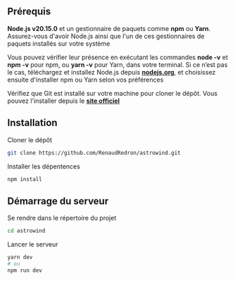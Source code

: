 ## Prérequis

**Node.js v20.15.0** et un gestionnaire de paquets comme **npm** ou **Yarn**. Assurez-vous d'avoir Node.js ainsi que l'un de ces gestionnaires de paquets installés sur votre système 

Vous pouvez vérifier leur présence en exécutant les commandes **node -v** et **npm -v** pour npm, ou **yarn -v** pour Yarn, dans votre terminal. Si ce n’est pas le cas, téléchargez et installez Node.js depuis **[nodejs.org](https://nodejs.org/en)**, et choisissez ensuite d'installer npm ou Yarn selon vos préférences

Vérifiez que Git est installé sur votre machine pour cloner le dépôt. Vous pouvez l'installer depuis le **[site officiel](https://mailtrap.io/)**

## Installation

Cloner le dépôt

```bash
git clone https://github.com/RenaudRedron/astrowind.git
```

Installer les dépentences

```bash
npm install
```

## Démarrage du serveur

Se rendre dans le répertoire du projet

```bash
cd astrowind
```

Lancer le serveur

```bash
yarn dev
# ou
npm run dev
```